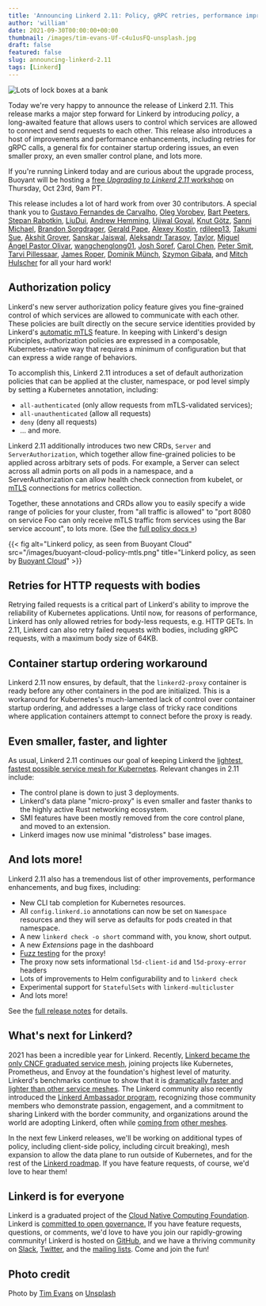 ```yaml
---
title: 'Announcing Linkerd 2.11: Policy, gRPC retries, performance improvements, and more!'
author: 'william'
date: 2021-09-30T00:00:00+00:00
thumbnail: /images/tim-evans-Uf-c4u1usFQ-unsplash.jpg
draft: false
featured: false
slug: announcing-linkerd-2.11
tags: [Linkerd]
---
```


![Lots of lock boxes at a bank](/images/tim-evans-Uf-c4u1usFQ-unsplash.jpg)

Today we're very happy to announce the release of Linkerd 2.11. This release
marks a major step forward for Linkerd by introducing _policy_, a long-awaited
feature that allows users to control which services are allowed to connect and
send requests to each other. This release also introduces a host of
improvements and performance enhancements, including retries for gRPC calls, a
general fix for container startup ordering issues, an even smaller proxy, an
even smaller control plane, and lots more.

If you're running Linkerd today and are curious about the upgrade process,
Buoyant will be hosting a [free _Upgrading to Linkerd 2.11_
workshop](https://buoyant.io/register/upgrading-to-linkerd-2-11-workshop) on
Thursday, Oct 23rd, 9am PT.

This release includes a lot of hard work from over 30 contributors. A special
thank you to [Gustavo Fernandes de Carvalho](https://github.com/gusfcarvalho),
[Oleg Vorobev](https://github.com/olegy2008), [Bart
Peeters](https://github.com/bartpeeters), [Stepan
Rabotkin](https://github.com/EpicStep),
[LiuDui](https://github.com/xichengliudui), [Andrew
Hemming](https://github.com/drewhemm), [Ujjwal
Goyal](https://github.com/importhuman), [Knut
Götz](https://github.com/knutgoetz), [Sanni
Michael](https://github.com/sannimichaelse), [Brandon
Sorgdrager](https://github.com/bsord), [Gerald
Pape](https://github.com/ubergesundheit), [Alexey
Kostin](https://github.com/rumanzo), [rdileep13](https://github.com/rdileep13),
[Takumi Sue](https://github.com/mikutas), [Akshit
Grover](https://github.com/akshitgrover), [Sanskar
Jaiswal](https://github.com/aryan9600), [Aleksandr
Tarasov](https://github.com/aatarasoff), [Taylor](https://github.com/skinn),
[Miguel Ángel Pastor Olivar](https://github.com/migue),
[wangchenglong01](https://github.com/wangchenglong01), [Josh
Soref](https://github.com/jsoref), [Carol Chen](https://github.com/kipply),
[Peter Smit](https://github.com/psmit), [Tarvi
Pillessaar](https://github.com/tarvip), [James
Roper](https://github.com/jroper), [Dominik
Münch](https://github.com/muenchdo), [Szymon
Gibała](https://github.com/Szymongib), and [Mitch
Hulscher](https://github.com/mhulscher) for all your hard work!

## Authorization policy

Linkerd's new server authorization policy feature gives you fine-grained
control of which services are allowed to communicate with each other. These
policies are built directly on the secure service identities provided by
Linkerd's [automatic mTLS](/2.11/features/automatic-mtls/) feature. In keeping
with Linkerd's design principles, authorization policies are expressed in a
composable, Kubernetes-native way that requires a minimum of configuration but
that can express a wide range of behaviors.

To accomplish this, Linkerd 2.11 introduces a set of default authorization
policies that can be applied at the cluster, namespace, or pod level simply by
setting a Kubernetes annotation, including:

* `all-authenticated` (only allow requests from mTLS-validated services);
* `all-unauthenticated` (allow all requests)
* `deny` (deny all requests)
* ... and more.

Linkerd 2.11 additionally introduces two new CRDs, `Server` and
`ServerAuthorization`, which together allow fine-grained policies to be applied
across arbitrary sets of pods. For example, a Server can select across all
admin ports on all pods in a namespace, and a ServerAuthorization can allow
health check connection from kubelet, or
[mTLS](https://buoyant.io/mtls-guide/) connections for metrics
collection.

Together, these annotations and CRDs allow you to easily specify a wide range
of policies for your cluster, from "all traffic is allowed" to "port 8080 on
service Foo can only receive mTLS traffic from services using the Bar service
account", to lots more. (See the [full policy docs
&raquo;](/2.11/features/server-policy/))

{{< fig
    alt="Linkerd policy, as seen from Buoyant Cloud"
    src="/images/buoyant-cloud-policy-mtls.png"
    title="Linkerd policy, as seen by [Buoyant Cloud](https://buoyant.io/cloud)" >}}

## Retries for HTTP requests with bodies

Retrying failed requests is a critical part of Linkerd's ability to improve the
reliability of Kubernetes applications. Until now, for reasons of performance,
Linkerd has only allowed retries for body-less requests, e.g. HTTP GETs. In
2.11, Linkerd can also retry failed requests with bodies, including gRPC
requests, with a maximum body size of 64KB.

## Container startup ordering workaround

Linkerd 2.11 now ensures, by default, that the `linkerd2-proxy` container is
ready before any other containers in the pod are initialized. This is a
workaround for Kubernetes's much-lamented lack of control over container
startup ordering, and addresses a large class of tricky race conditions where
application containers attempt to connect before the proxy is ready.

## Even smaller, faster, and lighter

As usual, Linkerd 2.11 continues our goal of keeping Linkerd the [lightest,
fastest possible service mesh for
Kubernetes](https://linkerd.io/2021/05/27/linkerd-vs-istio-benchmarks/).
Relevant changes in 2.11 include:

* The control plane is down to just 3 deployments.
* Linkerd's data plane "micro-proxy" is even smaller and faster thanks to the
  highly active Rust networking ecosystem.
* SMI features have been mostly removed from the core control plane, and moved
  to an extension.
* Linkerd images now use minimal "distroless" base images.

## And lots more!

Linkerd 2.11 also has a tremendous list of other improvements, performance
enhancements, and bug fixes, including:

* New CLI tab completion for Kubernetes resources.
* All `config.linkerd.io` annotations can now be set on `Namespace` resources
  and they will serve as defaults for pods created in that namespace.
* A new `linkerd check -o short` command with, you know, short output.
* A new _Extensions_ page in the dashboard
* [Fuzz testing](https://linkerd.io/2021/05/07/fuzz-testing-for-linkerd/) for
  the proxy!
* The proxy now sets informational `l5d-client-id` and `l5d-proxy-error`
  headers
* Lots of improvements to Helm configurability and to `linkerd check`
* Experimental support for `StatefulSets` with `linkerd-multicluster`
* And lots more!

See the [full release
notes](https://github.com/linkerd/linkerd2/releases/tag/stable-2.11.0) for
details.

## What's next for Linkerd?

2021 has been a incredible year for Linkerd. Recently, [Linkerd became the only
CNCF graduated service
mesh](https://linkerd.io/2021/07/28/announcing-cncf-graduation/), joining
projects like Kubernetes, Prometheus, and Envoy at the foundation's highest
level of maturity.  Linkerd's benchmarks continue to show that it is
[dramatically faster and lighter than other service
meshes](https://linkerd.io/2021/05/27/linkerd-vs-istio-benchmarks/). The
Linkerd community also recently introduced the [Linkerd Ambassador
program](https://linkerd.io/2021/08/05/announcing-the-linkerd-ambassador-program/),
recognizing those community members who demonstrate passion, engagement, and a
commitment to sharing Linkerd with the border community, and organizations
around the world are adopting Linkerd, often while [coming
from](https://nais.io/blog/posts/2021/05/changing-service-mesh.html) [other
meshes](https://blog.polymatic.systems/service-mesh-wars-goodbye-istio-b047d9e533c7).

In the next few Linkerd releases, we'll be working on additional types of
policy, including client-side policy, including circuit breaking), mesh
expansion to allow the data plane to run outside of Kubernetes, and for the
rest of the [Linkerd
roadmap](https://github.com/linkerd/linkerd2/blob/main/ROADMAP.md). If you have
feature requests, of course, we'd love to hear them!

## Linkerd is for everyone

Linkerd is a graduated project of the [Cloud Native Computing
Foundation](https://cncf.io/). Linkerd is [committed to open
governance.](/2019/10/03/linkerds-commitment-to-open-governance/) If you have
feature requests, questions, or comments, we'd love to have you join our
rapidly-growing community! Linkerd is hosted on
[GitHub](https://github.com/linkerd/), and we have a thriving community on
[Slack](https://slack.linkerd.io/), [Twitter](https://twitter.com/linkerd), and
the [mailing lists](/community/get-involved/). Come and join the fun!

## Photo credit

Photo by [Tim
Evans](https://unsplash.com/@tjevans?utm_source=unsplash&utm_medium=referral&utm_content=creditCopyText)
on
[Unsplash](https://unsplash.com/s/photos/bank-vault?utm_source=unsplash&utm_medium=referral&utm_content=creditCopyText)
